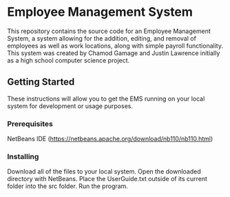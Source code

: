 # Employee Management System

This repository contains the source code for an Employee Management System, a system allowing for the addition, editing, and removal of employees as well as work locations, along with simple payroll functionality. This system was created by Chamod Gamage and Justin Lawrence initially as a high school computer science project.

## Getting Started
These instructions will allow you to get the EMS running on your local system for development or usage purposes.


### Prerequisites

NetBeans IDE (https://netbeans.apache.org/download/nb110/nb110.html)

### Installing

Download all of the files to your local system.
Open the downloaded directory with NetBeans.
Place the UserGuide.txt outside of its current folder into the src folder.
Run the program.


